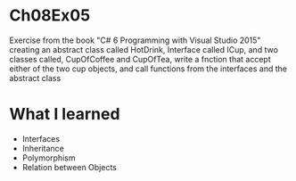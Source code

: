 # Ch08Ex05
Exercise from the book "C# 6 Programming with Visual Studio 2015" creating an abstract class called HotDrink, Interface called ICup, and two classes called, CupOfCoffee and CupOfTea, write a fnction that accept either of the two cup objects, and call functions from the interfaces and the abstract class 

# What I learned

* Interfaces
* Inheritance
* Polymorphism
* Relation between Objects

